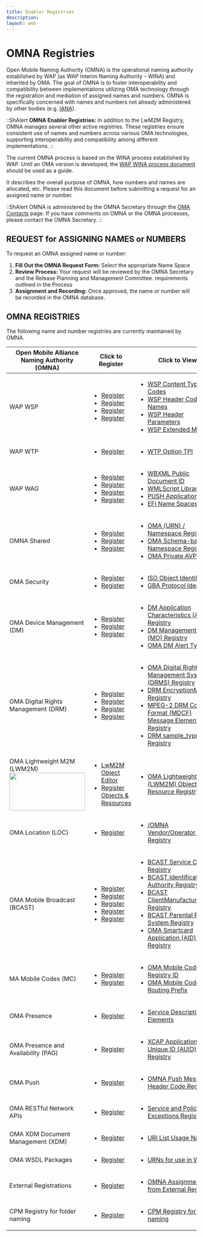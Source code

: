 ```yaml
---
title: Enabler Registries
description: 
layout: web
---
```


# OMNA Registries
            
Open Mobile Naming Authority (OMNA) is the operational naming authority established by WAP (as WAP Interim Naming Authority – WINA) and inherited by OMA.
The goal of OMNA is to foster interoperability and compatibility between implementations utilizing OMA technology through the registration and mediation of assigned names and numbers.
OMNA is specifically concerned with names and numbers not already administered by other bodies (e.g. <a href="http://www.iana.org/" target="_blank" title="click here for IANA" >IANA</a>).

::ShAlert
**OMNA Enabler Registries:** In addition to the LwM2M Registry, OMNA manages several other active registries. These registries ensure consistent use of names and numbers across various OMA technologies, supporting interoperability and compatibility among different implementations.
::

The current OMNA process is based on the WINA process established by WAP. Until an OMA version is developed, the <a href="https://www.openmobilealliance.org/tech/OMNA/WINA20020204v01.pdf" target="_blank" title="click here">WAP WINA process document</a> should be used as a guide.  

It describes the overall purpose of OMNA, how numbers and names are allocated, etc. Please read this document before submitting a request for an assigned name or number.

::ShAlert
OMNA is administered by the OMNA Secretary through the [OMA Contacts](/contact-us) page.
If you have comments on OMNA or the OMNA processes, please contact the OMNA Secretary.
::

## REQUEST for ASSIGNING NAMES or NUMBERS
To request an OMNA assigned name or number:
1. **Fill Out the OMNA Request Form:** Select the appropriate Name Space
2. **Review Process:** Your request will be reviewed by the OMNA Secretary and the Release Planning and Management Committee. requirements outlined in the Process
3. **Assignment and Recording:** Once approved, the name or number will be recorded in the OMNA database.

## OMNA REGISTRIES

The following name and number registries are currently maintained by OMNA.

<table class="">
  <thead>
    <tr>
      <th>Open Mobile Alliance Naming Authority (OMNA) </th>
      <th>Click to Register</th>
      <th>Click to View </th>
    </tr>
  </thead>
  <tbody>
    <tr>
      <td>WAP WSP</td>
      <td>
        <ul>
          <li><a href="/omna/registerpage.html#wsp-content-type-codes" target="_blank">Register</a></li>
          <li><a href="/omna/registerpage.html#wsp-header-code-page-names" target="_blank">Register</a></li>
          <li><a href="/omna/registerpage.html#wsp-header-parameters" target="_blank">Register</a></li>
          <li><a href="/omna/registerpage.html#wsp/wsp-extended-methods" target="_blank">Register</a></li>
        </ul>
      </td>
      <td>
        <ul>
          <li><a href="/omna/wsp/wsp_content_type_codes.html" target="_blank">WSP Content Type Codes</a></li>
          <li><a href="/omna/wsp/wsp-header-code-page-names.html" target="_blank">WSP Header Code Page Names</a></li>
          <li><a href="/omna/wsp/wsp-header-parameters.html" target="_blank">WSP Header Parameters</a></li>
          <li><a href="/omna/wsp/wsp-extended-methods.html" target="_blank">WSP Extended Methods</a></li>
        </ul>
      </td>
    </tr>
    <tr>
      <td>WAP WTP</td>
      <td>
        <ul>
          <li><a href="/omna/registerpage.html#wtp-option-TPI" target="_blank">Register</a></li>
        </ul>
      </td>
      <td>
        <ul>
          <li><a href="/omna/wtp/wtp_options_tpi_numbers.html" target="_blank">WTP Option TPI</a></li>
        </ul>
      </td>
    </tr>
    <tr>
      <td>WAP WAG</td>
      <td>
        <ul>
          <li><a href="/omna/registerpage.html#wbxml-public-document-id" target="_blank">Register</a></li>
          <li><a href="/omna/registerpage.html#wmlscript-library-id" target="_blank">Register</a></li>
          <li><a href="/omna/registerpage.html#push-application" target="_blank">Register</a></li>
          <li><a href="/omna/registerpage.html#efi-names" target="_blank">Register</a></li>
        </ul>
      </td>
      <td>
        <ul>
          <li><a href="/omna/wag/wbxml_public_document_ids.html" target="_blank">WBXML Public Document ID</a></li>
          <li><a href="/omna/wag/wmlscript_library_ids.html" target="_blank">WMLScript Library ID</a></li>
          <li><a href="/omna/wag/push_application_id.html" target="_blank">PUSH Application</a></li>
          <li><a href="/omna/wag/external_functionality_interface_namespace.html" target="_blank">EFI Name Spaces</a></li>
        </ul>
      </td>
    </tr>
    <tr>
      <td>OMNA Shared</td>
      <td>
        <ul>
          <li><a href="/omna/registerpage.html#OMNA-namespace-registry" target="_blank">Register</a></li>
          <li><a href="/omna/registerpage.html#omna-schema-based-namespace-registry" target="_blank">Register</a></li>
          <li><a href="/omna/registerpage.html#oma-private-avp-codes" target="_blank">Register</a></li>
        </ul>
      </td>
      <td>
        <ul>
          <li><a href="/omna/shared/urn_namespace_registry.html" target="_blank">OMA (URN) / Namespace Registry</a></li>
          <li><a href="/omna/shared/schema_based_namespace_registry.html" target="_blank">OMA Schema-based Namespace Registry</a></li>
          <li><a href="/omna/shared/registry_for_oma_private_avp_codes.html" target="_blank">OMA Private AVP Codes</a></li>
        </ul>
      </td>
    </tr>
    <tr>
      <td>OMA Security</td>
      <td>
        <ul>
          <li><a href="/omna/registerpage.html#iso-object-identifiers" target="_blank">Register</a></li>
          <li><a href="/omna/registerpage.html#gba-protocol-identifiers" target="_blank">Register</a></li>
        </ul>
      </td>
      <td>
        <ul>
          <li><a href="/omna/security/iso_object_identifiers.html" target="_blank">ISO Object Identifiers</a></li>
          <li><a href="/omna/security/gba_protocol_identifiers.html" target="_blank">GBA Protocol Identifiers</a></li>
        </ul>
      </td>
    </tr>
    <tr>
      <td>OMA Device Management (DM)</td>
      <td>
        <ul>
          <li><a href="/omna/registerpage.html#dm_ac_registry" target="_blank">Register</a></li>
          <li><a href="/omna/registerpage.html#dm_mo_registry" target="_blank">Register</a></li>
          <li><a href="/omna/registerpage.html#dm_alert_types" target="_blank">Register</a></li>
        </ul>
      </td>
      <td>
        <ul>
          <li><a href="/omna/dm/dm_ac_registry.html" target="_blank">DM Application Characteristics (AC) Registry</a></li>
          <li><a href="/omna/dm/dm_mo_registry.html" target="_blank">DM Management Object (MO) Registry</a></li>
          <li><a href="/omna/dm/dm_alert_types.html" target="_blank">OMA DM Alert Types </a></li>
        </ul>
      </td>
    </tr>
    <tr>
      <td>OMA Digital Rights Management (DRM)</td>
      <td>
        <ul>
          <li><a href="/omna/registerpage.html#digital-rights-management-system" target="_blank">Register</a></li>
          <li><a href="/omna/registerpage.html#drm-encryption-method" target="_blank">Register</a></li>
          <li><a href="/omna/registerpage.html#mpeg-drm-control-format" target="_blank">Register</a></li>
          <li><a href="/omna/registerpage.html#mpeg-drm-control-format2" target="_blank">Register</a></li>
        </ul>
      </td>
      <td>
        <ul>
          <li><a href="/omna/drm/drms_registry.html" target="_blank">OMA Digital Rights Management System (DRMS) Registry</a></li>
          <li><a href="/omna/drm/drm_encryption_method_registry.html" target="_blank">DRM EncryptionMethod Registry</a></li>
          <li><a href="/omna/drm/mdcf_message_elements_registry.html" target="_blank">MPEG-2 DRM Control Format (MDCF) Message Elements Registry</a></li>
          <li><a href="/omna/drm/drm_sample_type_registry.html" target="_blank">DRM sample_type Registry</a></li>
        </ul>
      </td>
    </tr>
    <tr>
      <td>OMA Lightweight M2M (LWM2M)<a href="/lwm2m/resources/registry" target="_blank"><img src="/images/OMA-129_Lightweight_M2M_Logo_RGB_full.png" style="width:200px;height:100px;position:relative;">
      </td>
      <td>
        <ul>
          <li><a href="https://devtoolkit.openmobilealliance.org/OEditor/Legal?back=default.aspx" target="_blank">LwM2M Object Editor</a></li>
          <li>
            <a href="https://github.com/OpenMobileAlliance/lwm2m-registry/blob/prod/README.md" target="_blank">Register Objects & Resources</a></li>
        </ul>
      </td>
      <td>
        <ul>
          <li><a href="/specifications/registries">OMA Lightweight M2M (LWM2M) Object &amp; Resource Registry</a></li>
        </ul>
      </td>
    </tr>
    <tr>
      <td>OMA Location (LOC)</td>
      <td>
        <ul>
          <li><a href="/omna/registerpage.html#loc" target="_blank">Register</a></li>
        </ul>
      </td>
      <td>
        <ul>
          <li><a href="/omna/location/vendor-operator-id-registry.html" target="_blank">/OMNA Vendor/Operator ID Registry</a></li>
        </ul>
      </td>
    </tr>
    <tr>
      <td>OMA Mobile Broadcast (BCAST)</td>
      <td>
        <ul>
          <li><a href="/omna/registerpage.html#bcast-service-class" target="_blank">Register</a></li>
          <li><a href="/omna/registerpage.html#bcast-identification-authority" target="_blank">Register</a></li>
          <li><a href="/omna/registerpage.html#bcast-client-manufacturer" target="_blank">Register</a></li>
          <li><a href="/omna/registerpage.html#bcast-parental-rating" target="_blank">Register</a></li>
          <li><a href="/omna/registerpage.html#bcast/smartcard-application-code" target="_blank">Register</a></li>
        </ul>
      </td>
      <td>
        <ul>
          <li><a href="/omna/bcast/bcast-service-class-registry.html" target="_blank">BCAST Service Class Registry</a></li>
          <li><a href="/omna/bcast/bcast-indentification-authority-registry.html" target="_blank">BCAST Identification Authority Registry</a></li>
          <li><a href="/omna/bcast/bcast-client-manufacturer-code-registry.html" target="_blank">BCAST ClientManufacturerCode Registry</a></li>
          <li><a href="/omna/bcast/bcast-parental-rating-system-registry.html" target="_blank">BCAST Parental Rating System Registry</a></li>
          <li><a href="/omna/bcast/smartcard-application-aid-codes.html" target="_blank">OMA Smartcard Application (AID) Codes Registry</a></li>
        </ul>
      </td>
    </tr>
    <tr>
      <td>MA Mobile Codes (MC)</td>
      <td>
        <ul>
          <li><a href="/omna/registerpage.html#mc-registry" target="_blank">Register</a></li>
          <li><a href="/omna/registerpage.html#mc-routing" target="_blank">Register</a></li>
        </ul>
      </td>
      <td>
        <ul>
          <li><a href="/omna/mobile-codes/mobile-codes-registry-ids.html" target="_blank">OMA Mobile Codes Registry ID</a></li>
          <li><a href="/omna/mobile-codes/mobile-codes-routing-prefix.html" target="_blank">OMA Mobile Codes Routing Prefix</a></li>
        </ul>
      </td>
    </tr>
    <tr>
      <td>OMA Presence</td>
      <td>
        <ul>
          <li><a href="/omna/registerpage.html#presence" target="_blank">Register</a></li>
        </ul>
      </td>
      <td>
        <ul>
          <li><a href="/omna/presence/presence-service-description-registry.html" target="_blank">Service Description Elements</a></li>
        </ul>
      </td>
    </tr>
    <tr>
      <td>OMA Presence and Availability (PAG)</td>
      <td>
        <ul>
          <li><a href="/omna/registerpage.html#pag" target="_blank">Register</a></li>
        </ul>
      </td>
      <td>
        <ul>
          <li><a href="/omna/presence-and-availability/xcap-auid-registry.html" target="_blank">XCAP Application Unique ID (AUID) Registry</a></li>
        </ul>
      </td>
    </tr>
    <tr>
      <td>OMA Push</td>
      <td>
        <ul>
          <li><a href="/omna/registerpage.html#push" target="_blank">Register</a></li>
        </ul>
      </td>
      <td>
        <ul>
          <li><a href="/omna/push/omna-push-message-header-code-registry.html" target="_blank">OMNA Push Message Header Code Registry</a></li>
        </ul>
      </td>
    </tr>
    <tr>
      <td>OMA RESTful Network APIs</td>
      <td>
        <ul>
          <li><a href="/omna/registerpage.html#resful-network-api" target="_blank">Register</a></li>
        </ul>
      </td>
      <td>
        <ul>
          <li><a href="/omna/RESTful_Network_APIs/service-and-policy-exception-codes-registry-for-oma-restful-network-APIs.html" target="_blank">Service and Policy Exceptions Registry</a></li>
        </ul>
      </td>
    </tr>
    <tr>
      <td>OMA XDM Document Management (XDM)</td>
      <td>
        <ul>
          <li><a href="/omna/registerpage.html#xdm" target="_blank">Register</a></li>
        </ul>
      </td>
      <td>
        <ul>
          <li><a href="/omna/xdm-document-management/xdm-document-management.html" target="_blank">URI List Usage Names</a></li>
        </ul>
      </td>
    </tr>
    <tr>
      <td>OMA WSDL Packages</td>
      <td>
        <ul>
          <li><a href="/omna/registerpage.html#wsdl-packages" target="_blank">Register</a></li>
        </ul>
      </td>
      <td>
        <ul>
          <li><a href="/omna/WSDL-packages/WSDL-packages.html" target="_blank">URNs for use in WSDL</a></li>
        </ul>
      </td>
    </tr>
    <tr>
      <td>External Registrations</td>
      <td>
        <ul>
          <li><a href="/omna/registerpage.html#oma-external-registrations" target="_blank">Register</a></li>
        </ul>
      </td>
      <td>
        <ul>
          <li><a href="/omna/external-registrations/external-registries.html" target="_blank">OMNA Assignments from External Registries</a></li>
        </ul>
      </td>
    </tr>
    <tr>
      <td>CPM Registry for folder naming</td>
      <td>
        <ul>
          <li><a href="/omna/registerpage.html#cpm" target="_blank">Register</a></li>
        </ul>
      </td>
      <td>
        <ul>
          <li><a href="/omna/cpm-registry-for-folder-naming/cpm-registry-for-folder-naming.html" target="_blank">CPM Registry for folder naming</a></li>
        </ul>
      </td>
    </tr>
  </tbody>
</table>
